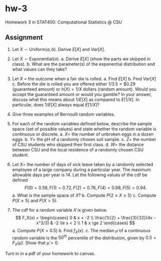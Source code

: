 # hw-3

Homework 3 in STAT400: Computational Statistics @ CSU

## Assignment

1. Let $X \sim \text{Uniform}(a, b)$. Derive $E[X]$ and $Var[X]$.

2. Let $X \sim \text{Exponential}(\alpha)$.
    a. Derive $E[X]$ (show the parts we skipped in class).
    b. What are the parameter(s) of the exponential distribution and what values can they take?
  
3. Let $X$ = the outcome when a fair die is rolled.
    a. Find $E[X]$
    b. Find $Var[X]$
    c. Before the die is rolled you are offered either $1/3.5 = \$0.29$ (guaranteed amount) or $h(X) = 1/X$ dollars (random amount). Would you accept the guaranteed amount or would you gamble? In your answer, discuss what this means about $1/E[X]$ as compared to $E[1/X]$. In particular, does $1/E[X]$ always equal $E[1/X]$?
    
4. Give three examples of Bernoulli random variables.

5. For each of the random variables defined below, describe the sample space (set of possible values) and state whether the random variable is continuous or discrete.
    a. $X=$ the number of unbroken eggs in a dozen eggs.
    b. $Y=$ the pH of a randomly chosen soil sample.
    c. $Z=$ the number of CSU students who skipped their first class.
    d. $W=$ the distance between CSU and the local residence of a randomly chosen CSU student.
    
6. Let $X=$ the number of days of sick leave taken by a randomly selected employee of a large company during a particular year. The maximum allowable days per year is $14$. Let the following values of the cdf be defined
    $$
    F(0) = 0.58, F(1) = 0.72, F(2) = 0.76, F(4) = 0.88, F(5) = 0.94.
    $$
    a. What is the sample space of $X$?
    b. Compute $P(2 \le X \le 5)$
    c. Compute $P(X \ge 5)$ and $P(X > 5)$.

7. The cdf for a random variable $X$ is given below.
    $$
    F_X(x) = \begin{cases}
    0 & x < -2 \\
    \frac{1}{2} + \frac{3}{32}(4x - x^3/3) & -2 \le x < 2 \\
    1 & x \ge 2
    \end{cases}
    $$
    a. Compute $P(X > 0.5)$
    b. Find $f_X(x)$.
    c. The median $\tilde{\mu}$ of a continuous random variable is the $50^{th}$ percentile of the distribution, given by $0.5 = F_X(\tilde{\mu})$. Show that $\tilde{\mu} = 0$.
    


Turn in in a pdf of your homework to canvas. 